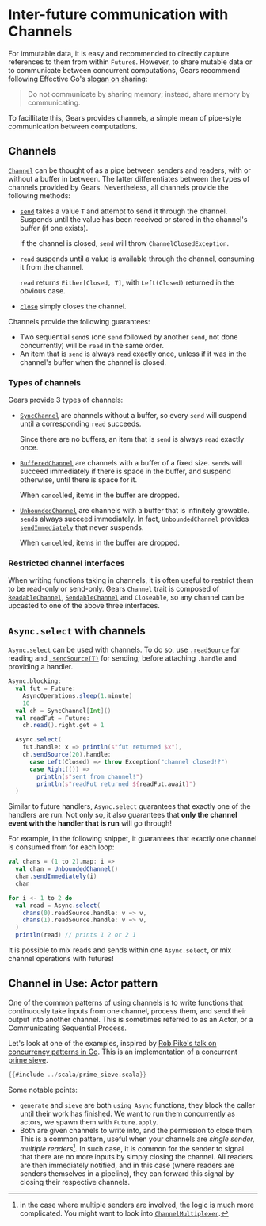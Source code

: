 # Inter-future communication with Channels

For immutable data, it is easy and recommended to directly
capture references to them from within `Future`s. However, to share mutable data
or to communicate between concurrent computations, Gears recommend following
Effective Go's [slogan on sharing](https://go.dev/doc/effective_go#sharing):
> Do not communicate by sharing memory; instead, share memory by communicating.

To facillitate this, Gears provides channels, a simple mean of pipe-style communication
between computations.

## Channels

[`Channel`](https://lampepfl.github.io/gears/api/gears/async/Channel.html) can be thought
of as a pipe between senders and readers, with or without a buffer in between. The latter
differentiates between the types of channels provided by Gears.
Nevertheless, all channels provide the following methods:
- [`send`](https://lampepfl.github.io/gears/api/gears/async/Channel.html#send-fffffa19) takes a value `T`
  and attempt to send it through the channel. Suspends until the value has been received or stored in
  the channel's buffer (if one exists).

  If the channel is closed, `send` will throw `ChannelClosedException`.
- [`read`](https://lampepfl.github.io/gears/api/gears/async/Channel.html#read-fffff569) suspends until
  a value is available through the channel, consuming it from the channel.

  `read` returns `Either[Closed, T]`, with `Left(Closed)` returned in the obvious case.
- [`close`](https://lampepfl.github.io/gears/api/gears/async/Channel.html#close-94c) simply closes the channel.

Channels provide the following guarantees:
- Two sequential `send`s (one `send` followed by another `send`, not done concurrently) will be `read` in the same order.
- An item that is `send` is always `read` exactly once, unless if it was in the channel's buffer when the channel is closed.

### Types of channels

Gears provide 3 types of channels:
- [`SyncChannel`](https://lampepfl.github.io/gears/api/gears/async/SyncChannel.html) are channels without a buffer,
  so every `send` will suspend until a corresponding `read` succeeds.

  Since there are no buffers, an item that is `send` is always `read` exactly once.
- [`BufferedChannel`](https://lampepfl.github.io/gears/api/gears/async/BufferedChannel.html) are channels with a buffer
  of a fixed size.
  `send`s will succeed immediately if there is space in the buffer, and suspend otherwise, until there is space for it.

  When `cancel`led, items in the buffer are dropped.
- [`UnboundedChannel`](https://lampepfl.github.io/gears/api/gears/async/UnboundedChannel.html) are channels with a buffer
  that is infinitely growable.
  `send`s always succeed immediately.
  In fact, `UnboundedChannel` provides [`sendImmediately`](https://lampepfl.github.io/gears/api/gears/async/UnboundedChannel.html#sendImmediately-fffff71f)
  that never suspends.

  When `cancel`led, items in the buffer are dropped.

### Restricted channel interfaces

When writing functions taking in channels, it is often useful to restrict them to be read-only or send-only.
Gears `Channel` trait is composed of
[`ReadableChannel`](https://lampepfl.github.io/gears/api/gears/async/ReadableChannel.html),
[`SendableChannel`](https://lampepfl.github.io/gears/api/gears/async/SendableChannel.html) and
`Closeable`, so any channel can be upcasted to one of the above three interfaces.

## `Async.select` with channels

`Async.select` can be used with channels. To do so, use
[`.readSource`](https://lampepfl.github.io/gears/api/gears/async/UnboundedChannel.html#sendImmediately-fffff71f) for reading and
[`.sendSource(T)`](https://lampepfl.github.io/gears/api/gears/async/Channel.html#sendSource-952) for sending; before
attaching `.handle` and providing a handler.

```scala
Async.blocking:
  val fut = Future:
    AsyncOperations.sleep(1.minute)
    10
  val ch = SyncChannel[Int]()
  val readFut = Future:
    ch.read().right.get + 1

  Async.select(
    fut.handle: x => println(s"fut returned $x"),
    ch.sendSource(20).handle:
      case Left(Closed) => throw Exception("channel closed!?")
      case Right(()) =>
        println(s"sent from channel!")
        println(s"readFut returned ${readFut.await}")
  )
```

Similar to future handlers, `Async.select` guarantees that exactly one of the handlers are run.
Not only so, it also guarantees that **only the channel event with the handler that is run** will go through!

For example, in the following snippet, it guarantees that exactly one channel is consumed from for each loop:
```scala
val chans = (1 to 2).map: i =>
  val chan = UnboundedChannel()
  chan.sendImmediately(i)
  chan

for i <- 1 to 2 do
  val read = Async.select(
    chans(0).readSource.handle: v => v,
    chans(1).readSource.handle: v => v,
  )
  println(read) // prints 1 2 or 2 1
```

It is possible to mix reads and sends within one `Async.select`, or mix channel operations with futures!

## Channel in Use: Actor pattern

One of the common patterns of using channels is to write functions that continuously take inputs from
one channel, process them, and send their output into another channel.
This is sometimes referred to as an Actor, or a Communicating Sequential Process.

Let's look at one of the examples,
inspired by [Rob Pike's talk on concurrency patterns in Go](https://go.dev/talks/2012/concurrency.slide#53).
This is an implementation of a concurrent [prime sieve](https://en.wikipedia.org/wiki/Sieve_of_Eratosthenes).

```scala
{{#include ../scala/prime_sieve.scala}}
```

Some notable points:
- `generate` and `sieve` are both `using Async` functions, they block the caller until their work has finished.
  We want to run them concurrently as actors, we spawn them with `Future.apply`.
- Both are given channels to write into, and the permission to close them. This is a common pattern, useful
  when your channels are *single sender, multiple readers*[^multiplexer].
  In such case, it is common for the sender to signal that there are no more inputs by simply closing the channel.
  All readers are then immediately notified, and in this case (where readers are senders themselves in a pipeline),
  they can forward this signal by closing their respective channels.

[^multiplexer]: in the case where multiple senders are involved, the logic is much more complicated. You might want
to look into [`ChannelMultiplexer`](https://lampepfl.github.io/gears/api/gears/async/ChannelMultiplexer.html).
